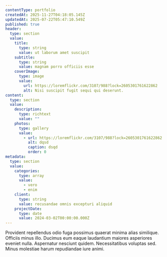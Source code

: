 ```yaml
---
contentType: portfolio
createdAt: 2025-11-27T04:18:05.145Z
updatedAt: 2025-07-22T05:47:10.549Z
published: true
header:
  type: section
  value:
    title:
      type: string
      value: ut laborum amet suscipit
    subtitle:
      type: string
      value: magnam porro officiis esse
    coverImage:
      type: image
      value:
        url: https://loremflickr.com/3107/988?lock=2605301761622862
        alt: Nisi suscipit fugit sequi qui deserunt.
content:
  type: section
  value:
    description:
      type: richtext
      value: ""
    photos:
      type: gallery
      value:
        - url: https://loremflickr.com/3107/988?lock=2605301761622862
          alt: dqsd
          caption: dsqd
          order: 0
metadata:
  type: section
  value:
    categories:
      type: array
      value:
        - vero
        - enim
    client:
      type: string
      value: recusandae omnis excepturi aliquid
    projectDate:
      type: date
      value: 2024-03-02T00:00:00.000Z
---
```



Provident repellendus odio fuga possimus quaerat minima alias similique. Officiis minus illo. Ducimus eum eaque laudantium maiores asperiores eveniet nulla.
Aspernatur nesciunt quidem. Necessitatibus voluptas sed. Minus molestiae harum repudiandae iure animi.